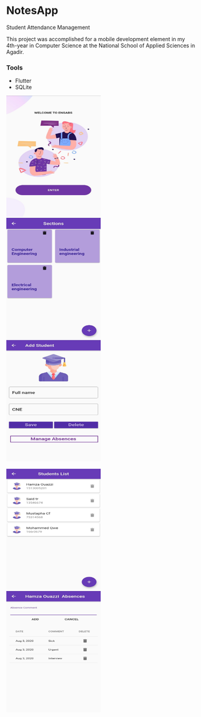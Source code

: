 # NotesApp

Student Attendance Management

This project was accomplished for a mobile development element in my  4th-year in Computer Science at the National School of Applied Sciences in Agadir.

### Tools
- Flutter 
- SQLite




<img src="/assets/screenshots/1.jpg" width="250" height="320">&nbsp;&nbsp;&nbsp;<img src="/assets/screenshots/2.jpg" width="250" height="320">&nbsp;&nbsp;&nbsp;<img src="/assets/screenshots/3.jpg" width="250" height="320">&nbsp;&nbsp;&nbsp;<br><br>
<img src="/assets/screenshots/4.jpg" width="250" height="320">&nbsp;&nbsp;&nbsp;<img src="/assets/screenshots/5.jpg" width="250" height="320">



